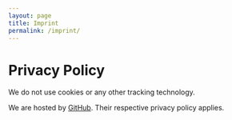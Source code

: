 ```yaml
---
layout: page
title: Imprint
permalink: /imprint/
---
```


# Privacy Policy
We do not use cookies or any other tracking technology.

We are hosted by [GitHub](https://www.github.com). Their respective privacy policy applies.
